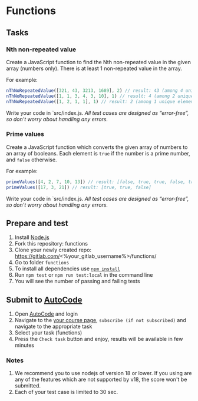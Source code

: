 # Functions

## Tasks

### Nth non-repeated value
Create a JavaScript function to find the Nth non-repeated value in the given array (numbers only).
There is at least 1 non-repeated value in the array.

For example:
```js
nThNoRepeatedValue([321, 43, 3213, 1689], 2) // result: 43 (among 4 unique elements the 2nd is 43)
nThNoRepeatedValue([1, 1, 3, 4, 3, 10], 1) // result: 4 (among 2 unique elements the 1st is 4)
nThNoRepeatedValue([1, 2, 1, 1], 1) // result: 2 (among 1 unique elements the 1st is 2) 
```

Write your code in `src/index.js.
*All test cases are designed as “error-free”, so don't worry about handling any errors.*

### Prime values
Create a JavaScript function which converts the given array of numbers to an array of booleans. Each element is `true` if the number is a prime number, and `false` otherwise.

For example:
```js
primeValues([4, 2, 7, 10, 13]) // result: [false, true, true, false, true]
primeValues([17, 3, 21]) // result: [true, true, false]
```

Write your code in `src/index.js.
*All test cases are designed as “error-free”, so don't worry about handling any errors.*

## Prepare and test
1. Install [Node.js](https://nodejs.org/en/download/)   
2. Fork this repository: functions
3. Clone your newly created repo: https://gitlab.com/<%your_gitlab_username%>/functions/  
4. Go to folder `functions`  
5. To install all dependencies use [`npm install`](https://docs.npmjs.com/cli/install)  
6. Run `npm test` or `npm run test:local` in the command line  
7. You will see the number of passing and failing tests

## Submit to [AutoCode](https://autocode.lab.epam.com/)
1. Open [AutoCode](https://autocode.lab.epam.com/) and login
2. Navigate to the [your course page](https://autocode.lab.epam.com/student/group/80), `subscribe (if not subscribed)` and navigate to the appropriate task 
3. Select your task (functions)
4. Press the `Check task` button and enjoy, results will be available in few minutes

### Notes
1. We recommend you to use nodejs of version 18 or lower. If you using are any of the features which are not supported by v18, the score won't be submitted.
2. Each of your test case is limited to 30 sec.
